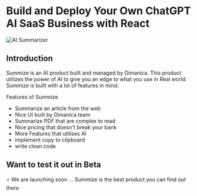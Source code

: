 # Build and Deploy Your Own ChatGPT AI SaaS Business with React
![AI Summarizer](https://i.ibb.co/NK12JG2/Thumbnail-26.png)

## Introduction
Summize is an AI product built and managed by Dimanica. This product utilizes the power of AI to give you an edge to what you use in Real world. Summize is built with a lot of features in mind.
 
Features of Summize
- Summarize an article from the web
- Nice UI built by Dimanica team
- Summarize PDF that are complex to read
- Nice pricing that doesn't break your bank
- More Features that utilises AI
- implement copy to clipboard
- write clean code

## Want to test it out in Beta
⭐ We are launching soon ...
Summize is the best product you can find out there
